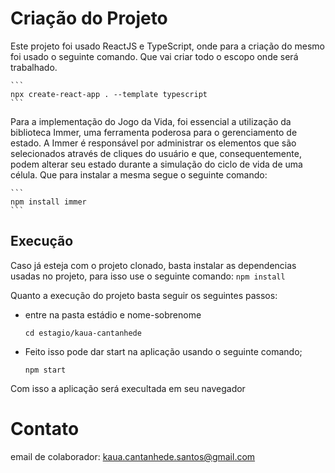 # Criação do Projeto

Este projeto foi usado ReactJS e TypeScript, onde para a criação do mesmo foi usado o seguinte comando. Que vai criar todo o escopo onde será trabalhado.

    ```
    npx create-react-app . --template typescript 
    ```

Para a implementação do Jogo da Vida, foi essencial a utilização da biblioteca Immer, uma ferramenta poderosa para o gerenciamento de estado. A Immer é responsável por administrar os elementos que são selecionados através de cliques do usuário e que, consequentemente, podem alterar seu estado durante a simulação do ciclo de vida de uma célula.  Que para instalar a mesma segue o seguinte comando:

    ```
    npm install immer 
    ```

## Execução
Caso já esteja com o projeto clonado, basta instalar as dependencias usadas no projeto, para isso use o seguinte comando:
    ```
    npm install
    ```

Quanto a execução do projeto basta seguir os seguintes passos:

- entre na pasta estádio e nome-sobrenome
    ```
    cd estagio/kaua-cantanhede
    ```
- Feito isso pode dar start na aplicação usando o seguinte comando;
    ```
    npm start
    ```

Com isso a aplicação será execultada em seu navegador

# Contato 

email de colaborador: kaua.cantanhede.santos@gmail.com
